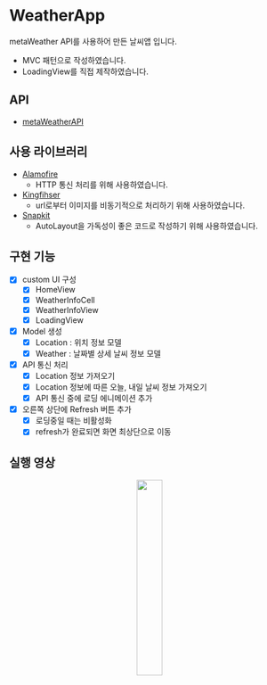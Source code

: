 # WeatherApp
metaWeather API를 사용하어 만든 날씨앱 입니다.

- MVC 패턴으로 작성하였습니다.
- LoadingView를 직접 제작하였습니다.

## API
- [metaWeatherAPI](https://www.metaweather.com/api/)

## 사용 라이브러리
- [Alamofire](https://github.com/Alamofire/Alamofire)
  -  HTTP 통신 처리를 위해 사용하였습니다.
- [Kingfihser](https://github.com/onevcat/Kingfisher)
  - url로부터 이미지를 비동기적으로 처리하기 위해 사용하였습니다.
- [Snapkit](https://github.com/SnapKit/SnapKit)
  - AutoLayout을 가독성이 좋은 코드로 작성하기 위해 사용하였습니다.

## 구현 기능
- [x] custom UI 구성
  - [x] HomeView
  - [x] WeatherInfoCell
  - [x] WeatherInfoView
  - [x] LoadingView
- [x] Model 생성
  - [x] Location : 위치 정보 모델
  - [x] Weather : 날짜별 상세 날씨 정보 모델
- [x] API 통신 처리
  - [x] Location 정보 가져오기
  - [x] Location 정보에 따른 오늘, 내일 날씨 정보 가져오기
  - [x] API 통신 중에 로딩 에니메이션 추가
- [x] 오른쪽 상단에 Refresh 버튼 추가
  - [x] 로딩중일 때는 비활성화
  - [x] refresh가 완료되면 화면 최상단으로 이동

## 실행 영상
<p align="center"><img width="30%" src="https://user-images.githubusercontent.com/59866819/162689439-d1160eac-f13c-43ea-b93f-54a95ccd624a.gif" /></p>
